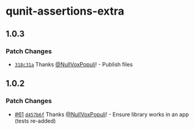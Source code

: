 # qunit-assertions-extra

## 1.0.3

### Patch Changes

- [`318c31a`](https://github.com/NullVoxPopuli/qunit-assertions-extra/commit/318c31adcf91a3f63f70ea3ab2edf827fede1409) Thanks [@NullVoxPopuli](https://github.com/NullVoxPopuli)! - Publish files

## 1.0.2

### Patch Changes

- [#61](https://github.com/NullVoxPopuli/qunit-assertions-extra/pull/61) [`d457b6f`](https://github.com/NullVoxPopuli/qunit-assertions-extra/commit/d457b6f2005bbef30fb5fe6d30adde95156f266d) Thanks [@NullVoxPopuli](https://github.com/NullVoxPopuli)! - Ensure library works in an app (tests re-added)
